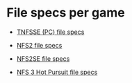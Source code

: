 # **File specs per game** #

- [TNFSSE (PC) file specs](TNFS_SE.md)

- [NFS2 file specs](NFS2.md)

- [NFS2SE file specs](NFS2_SE.md)

- [NFS 3 Hot Pursuit file specs](NFS3.md)

